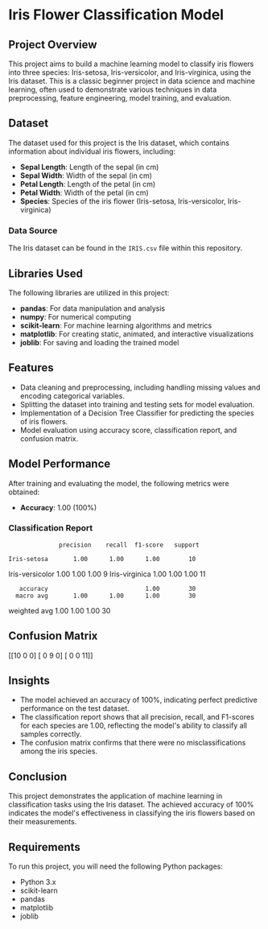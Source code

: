 # Iris Flower Classification Model

## Project Overview

This project aims to build a machine learning model to classify iris flowers into three species: Iris-setosa, Iris-versicolor, and Iris-virginica, using the Iris dataset. This is a classic beginner project in data science and machine learning, often used to demonstrate various techniques in data preprocessing, feature engineering, model training, and evaluation.

## Dataset

The dataset used for this project is the Iris dataset, which contains information about individual iris flowers, including:

- **Sepal Length**: Length of the sepal (in cm)
- **Sepal Width**: Width of the sepal (in cm)
- **Petal Length**: Length of the petal (in cm)
- **Petal Width**: Width of the petal (in cm)
- **Species**: Species of the iris flower (Iris-setosa, Iris-versicolor, Iris-virginica)

### Data Source

The Iris dataset can be found in the `IRIS.csv` file within this repository.

## Libraries Used

The following libraries are utilized in this project:

- **pandas**: For data manipulation and analysis
- **numpy**: For numerical computing
- **scikit-learn**: For machine learning algorithms and metrics
- **matplotlib**: For creating static, animated, and interactive visualizations
- **joblib**: For saving and loading the trained model

## Features

- Data cleaning and preprocessing, including handling missing values and encoding categorical variables.
- Splitting the dataset into training and testing sets for model evaluation.
- Implementation of a Decision Tree Classifier for predicting the species of iris flowers.
- Model evaluation using accuracy score, classification report, and confusion matrix.

## Model Performance

After training and evaluating the model, the following metrics were obtained:

- **Accuracy**: 1.00 (100%)

### Classification Report


                  precision    recall  f1-score   support

    Iris-setosa       1.00      1.00      1.00        10
Iris-versicolor       1.00      1.00      1.00         9
 Iris-virginica       1.00      1.00      1.00        11

       accuracy                           1.00        30
      macro avg       1.00      1.00      1.00        30
   weighted avg       1.00      1.00      1.00        30

## Confusion Matrix

[[10  0  0]
 [ 0  9  0]
 [ 0  0 11]]

## Insights

- The model achieved an accuracy of 100%, indicating perfect predictive performance on the test dataset.
- The classification report shows that all precision, recall, and F1-scores for each species are 1.00, reflecting the model's ability to classify all samples correctly.
- The confusion matrix confirms that there were no misclassifications among the iris species.

## Conclusion

This project demonstrates the application of machine learning in classification tasks using the Iris dataset. 
The achieved accuracy of 100% indicates the model's effectiveness in classifying the iris flowers based on their measurements.

## Requirements

To run this project, you will need the following Python packages:

- Python 3.x
- scikit-learn
- pandas
- matplotlib
- joblib


